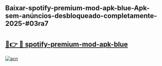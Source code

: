 ## Baixar-spotify-premium-mod-apk-blue-Apk-sem-anúncios-desbloqueado-completamente-2025-#03ra7

# <h2><a href="https://ainizakaria.my?title=spotify-premium-mod-apk-blue&ref=20M">🔗👉 🔴 spotify-premium-mod-apk-blue</a></h2>

[![acn](https://github.com/user-attachments/assets/0f9c940e-d8b0-45ae-aac7-cd30a18b3e1c)](https://ainizakaria.my?title=spotify-premium-mod-apk-blue&ref=20M)

